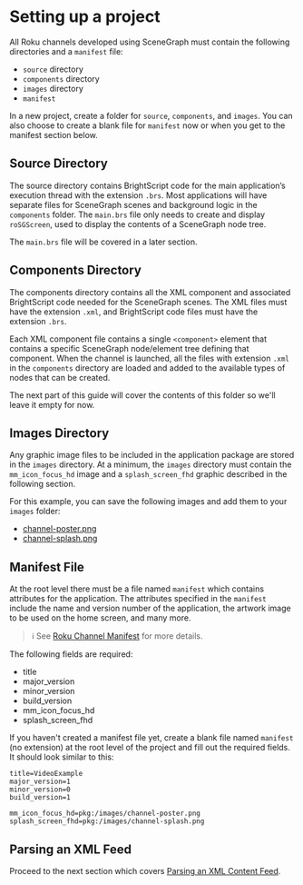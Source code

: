 # Setting up a project

All Roku channels developed using SceneGraph must contain the following directories and a `manifest` file:

* `source` directory
* `components` directory
* `images` directory
* `manifest`

In a new project, create a folder for `source`, `components`, and `images`. You can also choose to create a blank file for `manifest` now or when you get to the manifest section below.

## Source Directory

The source directory contains BrightScript code for the main application’s execution thread with the extension `.brs`. Most applications will have separate files for SceneGraph scenes and background logic in the `components` folder. The `main.brs` file only needs to create and display `roSGScreen`, used to display the contents of a SceneGraph node tree.

The `main.brs` file will be covered in a later section.

## Components Directory

The components directory contains all the XML component and associated BrightScript code needed for the SceneGraph scenes. The XML files must have the extension `.xml`, and BrightScript code files must have the extension `.brs`.

Each XML component file contains a single `<component>` element that contains a specific SceneGraph node/element tree defining that component. When the channel is launched, all the files with extension `.xml` in the `components` directory are loaded and added to the available types of nodes that can be created.

The next part of this guide will cover the contents of this folder so we'll leave it empty for now.

## Images Directory

Any graphic image files to be included in the application package are stored in the `images` directory. At a minimum, the `images` directory must contain the `mm_icon_focus_hd` image and a `splash_screen_fhd` graphic described in the following section.

For this example, you can save the following images and add them to your `images` folder:
* [channel-poster.png](https://raw.githubusercontent.com/rokudev/docs/master/images/channel-poster.png)
* [channel-splash.png](https://raw.githubusercontent.com/rokudev/docs/master/images/channel-splash.png)

## Manifest File

At the root level there must be a file named `manifest` which contains attributes for the application. The attributes specified in the `manifest` include the name and version number of the application, the artwork image to be used on the home screen, and many more.

> :information_source: See [Roku Channel Manifest](/develop/specifications/manifest.md) for more details.

The following fields are required:
* title
* major_version
* minor_version
* build_version
* mm_icon_focus_hd
* splash_screen_fhd

If you haven't created a manifest file yet, create a blank file named `manifest` (no extension) at the root level of the project and fill out the required fields. It should look similar to this:

```brightscript
title=VideoExample
major_version=1
minor_version=0
build_version=1

mm_icon_focus_hd=pkg:/images/channel-poster.png
splash_screen_fhd=pkg:/images/channel-splash.png
```

## Parsing an XML Feed

Proceed to the next section which covers [Parsing an XML Content Feed](/develop/sdk-development/parsing-feed.md).
